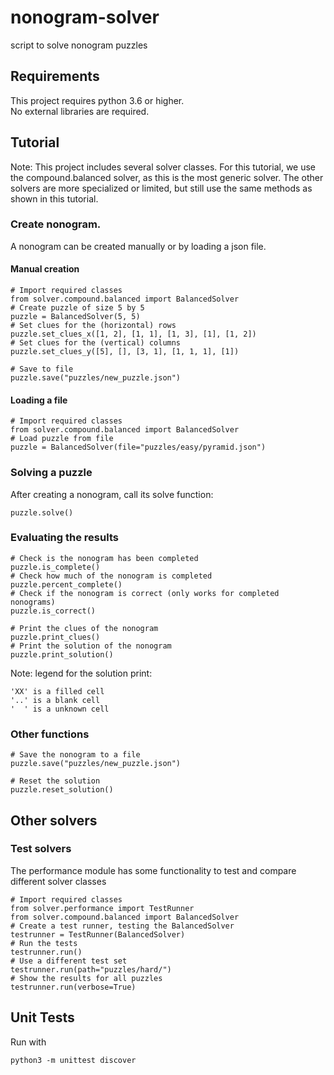 # nonogram-solver
script to solve nonogram puzzles

## Requirements
This project requires python 3.6 or higher.  
No external libraries are required.

## Tutorial
Note: This project includes several solver classes. For this tutorial, we use 
the compound.balanced solver, as this is the most generic solver. The other solvers
are more specialized or limited, but still use the same methods as shown
in this tutorial. 

### Create nonogram.
A nonogram can be created manually or by loading a json file.
#### Manual creation
```
# Import required classes
from solver.compound.balanced import BalancedSolver
# Create puzzle of size 5 by 5
puzzle = BalancedSolver(5, 5)
# Set clues for the (horizontal) rows
puzzle.set_clues_x([1, 2], [1, 1], [1, 3], [1], [1, 2])
# Set clues for the (vertical) columns
puzzle.set_clues_y([5], [], [3, 1], [1, 1, 1], [1])

# Save to file
puzzle.save("puzzles/new_puzzle.json")
```

#### Loading a file
```
# Import required classes
from solver.compound.balanced import BalancedSolver
# Load puzzle from file
puzzle = BalancedSolver(file="puzzles/easy/pyramid.json")
```

### Solving a puzzle
After creating a nonogram, call its solve function:
```
puzzle.solve()
```

### Evaluating the results
```
# Check is the nonogram has been completed
puzzle.is_complete()
# Check how much of the nonogram is completed
puzzle.percent_complete()
# Check if the nonogram is correct (only works for completed nonograms)
puzzle.is_correct()

# Print the clues of the nonogram
puzzle.print_clues()
# Print the solution of the nonogram
puzzle.print_solution()
```

Note: legend for the solution print:  
```
'XX' is a filled cell  
'..' is a blank cell  
'  ' is a unknown cell  
```

### Other functions
```
# Save the nonogram to a file
puzzle.save("puzzles/new_puzzle.json")

# Reset the solution
puzzle.reset_solution()
```

## Other solvers
### Test solvers
The performance module has some functionality to test and compare different solver classes
```
# Import required classes
from solver.performance import TestRunner
from solver.compound.balanced import BalancedSolver
# Create a test runner, testing the BalancedSolver
testrunner = TestRunner(BalancedSolver)
# Run the tests
testrunner.run()
# Use a different test set
testrunner.run(path="puzzles/hard/")
# Show the results for all puzzles
testrunner.run(verbose=True)
```

## Unit Tests
Run with
```
python3 -m unittest discover
```